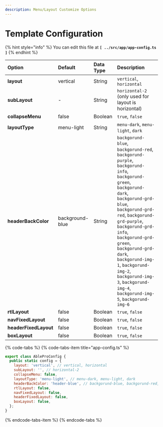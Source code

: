 ```yaml
---
description: Menu/Layout Customize Options
---
```


# Template Configuration

{% hint style="info" %}
You can edit this file at **`[ ../src/app/app-config.ts ]`**
{% endhint %}

| **Option** | **Default** | **Data Type** | **Description** |
| :--- | :--- | :--- | :--- |
| **layout** | vertical | String | `vertical`, `horizontal` |
| **subLayout** | - | String | `horizontal-2` \(only used for layout is horizontal\) |
| **collapseMenu** | false | Boolean | `true`, `false` |
| **layoutType** | menu-light | String | `menu-dark`, `menu-light`, `dark` |
| **headerBackColor** | background-blue | String | `backgorund-blue`, `backgorund-red`, `backgorund-purple`, `backgorund-info`, `backgorund-green`, `backgorund-dark`, `backgorund-grd-blue`, `backgorund-grd-red`, `backgorund-grd-purple`, `backgorund-grd-info`, `backgorund-grd-green`, `backgorund-grd-dark`, `backgorund-img-1`, `backgorund-img-2`, `backgorund-img-3`, `backgorund-img-4`, `backgorund-img-5`, `backgorund-img-6` |
| **rtlLayout** | false | Boolean | `true`, `false` |
| **navFixedLayout** | false | Boolean | `true`, `false` |
| **headerFixedLayout** | false | Boolean | `true`, `false` |
| **boxLayout** | false | Boolean | `true`, `false` |

{% code-tabs %}
{% code-tabs-item title="app-config.ts" %}
```javascript
export class AbleProConfig {
  public static config = {
    layout: 'vertical', // vertical, horizontal
    subLayout: '', // horizontal-2
    collapseMenu: false,
    layoutType: 'menu-light', // menu-dark, menu-light, dark
    headerBackColor: 'header-blue', // backgorund-blue, backgorund-red, backgorund-purple, backgorund-info, backgorund-green, backgorund-dark, backgorund-grd-blue, backgorund-grd-red, backgorund-grd-purple, backgorund-grd-info, backgorund-grd-green, backgorund-grd-dark, backgorund-img-1, backgorund-img-2, backgorund-img-3, backgorund-img-4, backgorund-img-5, backgorund-img-6
    rtlLayout: false,
    navFixedLayout: false,
    headerFixedLayout: false,
    boxLayout: false,
  };
}
```
{% endcode-tabs-item %}
{% endcode-tabs %}

